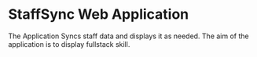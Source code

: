 # StaffSync Web Application
The Application Syncs staff data and displays it as needed. The aim of the application is to display fullstack skill.